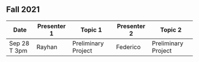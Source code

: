 ## Fall 2021

| Date             | Presenter 1 | Topic 1| Presenter 2      | Topic 2 |
|------------------|-------------|--------|------------------|---------|
| Sep 28 T 3pm     | Rayhan      | Preliminary Project | Federico         | Preliminary Project          |
